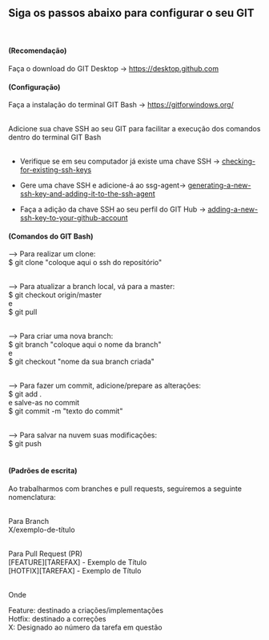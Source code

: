 <h2>Siga os passos abaixo para configurar o seu GIT</h2><br>

<h4>(Recomendação)</h4>
Faça o download do GIT Desktop -> <a href="https://desktop.github.com">https://desktop.github.com</a>



<h4>(Configuração)</h4>
Faça a instalação do terminal GIT Bash -> <a href="https://gitforwindows.org/">https://gitforwindows.org/</a><br><br>

Adicione sua chave SSH ao seu GIT para facilitar a execução dos comandos dentro do terminal GIT Bash<br><br>

- Verifique se em seu computador já existe uma chave SSH -> <a href="https://docs.github.com/pt/authentication/connecting-to-github-with-ssh/checking-for-existing-ssh-keys">checking-for-existing-ssh-keys</a><br>

- Gere uma chave SSH e adicione-á ao ssg-agent-> <a href="https://docs.github.com/pt/authentication/connecting-to-github-with-ssh/generating-a-new-ssh-key-and-adding-it-to-the-ssh-agent">generating-a-new-ssh-key-and-adding-it-to-the-ssh-agent</a><br>

- Faça a adição da chave SSH ao seu perfil do GIT Hub -> <a href="https://docs.github.com/pt/authentication/connecting-to-github-with-ssh/adding-a-new-ssh-key-to-your-github-account">adding-a-new-ssh-key-to-your-github-account</a><br>



<h4>(Comandos do GIT Bash)</h4>
--> Para realizar um clone: <br>
$ git clone "coloque aqui o ssh do repositório" <br><br>

--> Para atualizar a branch local, vá para a master: <br>
$ git checkout origin/master <br>
e <br>
$ git pull <br><br>


--> Para criar uma nova branch: <br>
$ git branch "coloque aqui o nome da branch" <br>
e <br>
$ git checkout "nome da sua branch criada" <br><br>


--> Para fazer um commit, adicione/prepare as alterações: <br>
$ git add . <br>
e salve-as no commit <br>
$ git commit -m "texto do commit" <br><br>


--> Para salvar na nuvem suas modificações: <br>
$ git push <br><br>



<h4>(Padrões de escrita)</h4>
Ao trabalharmos com branches e pull requests, seguiremos a seguinte nomenclatura:<br><br>

Para Branch <br>
     X/exemplo-de-título <br><br>

Para Pull Request (PR) <br>
     [FEATURE][TAREFAX] - Exemplo de Título<br>
     [HOTFIX][TAREFAX] - Exemplo de Título<br><br>


Onde <br>

Feature: destinado a criações/implementações<br>
Hotfix: destinado a correções<br>
X: Designado ao número da tarefa em questão<br><br>
